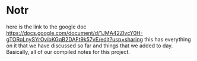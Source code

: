 # Notr

here is the link to the google doc
https://docs.google.com/document/d/1JMA42ZIvcY0H-gTORqLnySYrOvibKGqB2DAFt9k57vE/edit?usp=sharing
this has everything on it that we have discussed so far and things that we added to day. Basically, all of our compiled notes for this project.